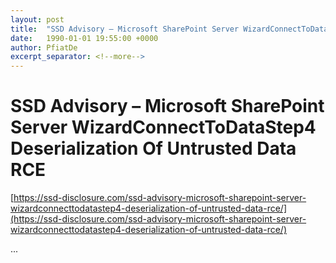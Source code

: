```yaml
---
layout: post
title:  "SSD Advisory – Microsoft SharePoint Server WizardConnectToDataStep4 Deserialization Of Untrusted Data RCE"
date:   1990-01-01 19:55:00 +0000
author: PfiatDe
excerpt_separator: <!--more-->
---
```


# SSD Advisory – Microsoft SharePoint Server WizardConnectToDataStep4 Deserialization Of Untrusted Data RCE
[https://ssd-disclosure.com/ssd-advisory-microsoft-sharepoint-server-wizardconnecttodatastep4-deserialization-of-untrusted-data-rce/](https://ssd-disclosure.com/ssd-advisory-microsoft-sharepoint-server-wizardconnecttodatastep4-deserialization-of-untrusted-data-rce/)

...
<!--more-->
